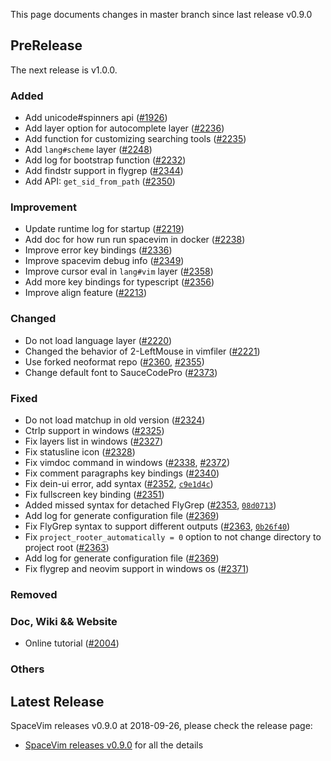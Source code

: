 This page documents changes in master branch since last release v0.9.0

## PreRelease

The next release is v1.0.0.

### Added

- Add unicode#spinners api ([#1926](https://github.com/SpaceVim/SpaceVim/pull/1926))
- Add layer option for autocomplete layer ([#2236](https://github.com/SpaceVim/SpaceVim/pull/2236))
- Add function for customizing searching tools ([#2235](https://github.com/SpaceVim/SpaceVim/pull/2235))
- Add `lang#scheme` layer ([#2248](https://github.com/SpaceVim/SpaceVim/pull/2248))
- Add log for bootstrap function ([#2232](https://github.com/SpaceVim/SpaceVim/pull/2323))
- Add findstr support in flygrep ([#2344](https://github.com/SpaceVim/SpaceVim/pull/2344))
- Add API: `get_sid_from_path` ([#2350](https://github.com/SpaceVim/SpaceVim/pull/2350))

### Improvement

- Update runtime log for startup ([#2219](https://github.com/SpaceVim/SpaceVim/pull/2219))
- Add doc for how run run spacevim in docker ([#2238](https://github.com/SpaceVim/SpaceVim/pull/2238))
- Improve error key bindings ([#2336](https://github.com/SpaceVim/SpaceVim/pull/2336))
- Improve spacevim debug info ([#2349](https://github.com/SpaceVim/SpaceVim/pull/2349))
- Improve cursor eval in `lang#vim` layer ([#2358](https://github.com/SpaceVim/SpaceVim/pull/2358))
- Add more key bindings for typescript ([#2356](https://github.com/SpaceVim/SpaceVim/pull/2356))
- Improve align feature ([#2213](https://github.com/SpaceVim/SpaceVim/pull/2213))

### Changed

- Do not load language layer ([#2220](https://github.com/SpaceVim/SpaceVim/pull/2220))
- Changed the behavior of 2-LeftMouse in vimfiler ([#2221](https://github.com/SpaceVim/SpaceVim/pull/2221))
- Use forked neoformat repo ([#2360](https://github.com/SpaceVim/SpaceVim/pull/2360), [#2355](https://github.com/SpaceVim/SpaceVim/pull/2355))
- Change default font to SauceCodePro ([#2373](https://github.com/SpaceVim/SpaceVim/pull/2373))

### Fixed

- Do not load matchup in old version ([#2324](https://github.com/SpaceVim/SpaceVim/pull/2324))
- Ctrlp support in windows ([#2325](https://github.com/SpaceVim/SpaceVim/pull/2325))
- Fix layers list in windows ([#2327](https://github.com/SpaceVim/SpaceVim/pull/2327))
- Fix statusline icon ([#2328](https://github.com/SpaceVim/SpaceVim/pull/2328))
- Fix vimdoc command in windows ([#2338](https://github.com/SpaceVim/SpaceVim/pull/2338), [#2372](https://github.com/SpaceVim/SpaceVim/pull/2372))
- Fix comment paragraphs key bindings ([#2340](https://github.com/SpaceVim/SpaceVim/pull/2340))
- Fix dein-ui error, add syntax ([#2352](https://github.com/SpaceVim/SpaceVim/pull/2352), [`c9e1d4c`](https://github.com/SpaceVim/SpaceVim/commit/c9e1d4c9635c483bb3334c00ed36026d18950070))
- Fix fullscreen key binding ([#2351](https://github.com/SpaceVim/SpaceVim/pull/2351))
- Added missed syntax for detached FlyGrep ([#2353](https://github.com/SpaceVim/SpaceVim/pull/2353), [`08d0713`](https://github.com/SpaceVim/SpaceVim/commit/08d0713c4494ca401942a6ca10a48a1ac8484ce1))
- Add log for generate configuration file ([#2369](https://github.com/SpaceVim/SpaceVim/pull/2369))
- Fix FlyGrep syntax to support different outputs ([#2363](https://github.com/SpaceVim/SpaceVim/pull/2363), [`0b26f40`](https://github.com/SpaceVim/SpaceVim/commit/0b26f407d879427505418f5c3b4c1d753f3f4317))
- Fix `project_rooter_automatically = 0` option to not change directory to project root ([#2363](https://github.com/SpaceVim/SpaceVim/pull/2365))
- Add log for generate configuration file ([#2369](https://github.com/SpaceVim/SpaceVim/pull/2369))
- Fix flygrep and neovim support in windows os ([#2371](https://github.com/SpaceVim/SpaceVim/pull/2371))

### Removed

### Doc, Wiki && Website

- Online tutorial ([#2004](https://github.com/SpaceVim/SpaceVim/pull/2004))

### Others

## Latest Release

SpaceVim releases v0.9.0 at 2018-09-26, please check the release page:

- [SpaceVim releases v0.9.0](https://spacevim.org/SpaceVim-release-v0.9.0/) for all the details
